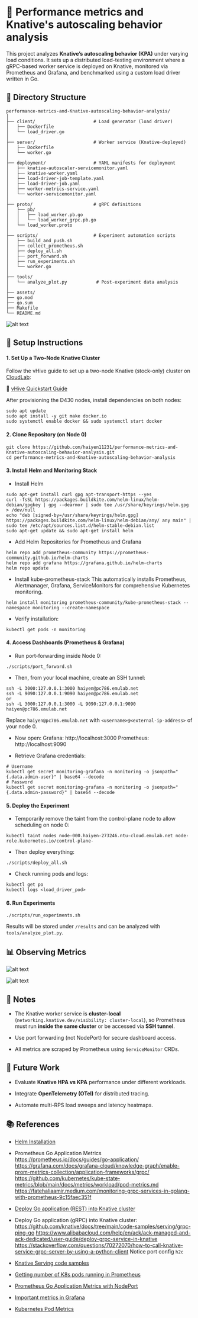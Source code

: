 # 🚀 Performance metrics and Knative's autoscaling behavior analysis

This project analyzes **Knative’s autoscaling behavior (KPA)** under varying load conditions.
It sets up a distributed load-testing environment where a gRPC-based worker service is deployed on Knative, monitored via Prometheus and Grafana, and benchmarked using a custom load driver written in Go.

## 🧭 Directory Structure

```plaintext
performance-metrics-and-Knative-autoscaling-behavior-analysis/
│
├── client/                      # Load generator (load driver)
│   ├── Dockerfile
│   └── load_driver.go
│
├── server/                      # Worker service (Knative-deployed)
│   ├── Dockerfile
│   └── worker.go
│
├── deployment/                  # YAML manifests for deployment
│   ├── knative-autoscaler-servicemonitor.yaml
│   ├── knative-worker.yaml
│   ├── load-driver-job-template.yaml
│   ├── load-driver-job.yaml
│   ├── worker-metrics-service.yaml
│   └── worker-servicemonitor.yaml
│
├── proto/                       # gRPC definitions
│   ├── pb/
│   │   ├── load_worker.pb.go
│   │   └── load_worker_grpc.pb.go
│   └── load_worker.proto
│
├── scripts/                     # Experiment automation scripts
│   ├── build_and_push.sh
│   ├── collect_prometheus.sh
│   ├── deploy_all.sh
│   ├── port_forward.sh
│   ├── run_experiments.sh
│   └── worker.go
│
├── tools/
│   └── analyze_plot.py           # Post-experiment data analysis
│
├── assets/
├── go.mod
├── go.sum
├── Makefile
└── README.md
```

![alt text](/assets/load_driver%20and%20worker%20architecture.png)

## 🧩 Setup Instructions

#### 1. Set Up a Two-Node Knative Cluster

Follow the vHive guide to set up a two-node Knative (stock-only) cluster on [CloudLab](https://www.cloudlab.us/):

📘 [vHive Quickstart Guide](https://github.com/vhive-serverless/vHive/blob/main/docs/quickstart_guide.md#iv-deploying-and-invoking-functions)

After provisioning the D430 nodes, install dependencies on both nodes:

```
sudo apt update
sudo apt install -y git make docker.io
sudo systemctl enable docker && sudo systemctl start docker
```

#### 2. Clone Repository (on Node 0)

```
git clone https://github.com/haiyen11231/performance-metrics-and-Knative-autoscaling-behavior-analysis.git
cd performance-metrics-and-Knative-autoscaling-behavior-analysis
```

#### 3. Install Helm and Monitoring Stack

- Install Helm

```
sudo apt-get install curl gpg apt-transport-https --yes
curl -fsSL https://packages.buildkite.com/helm-linux/helm-debian/gpgkey | gpg --dearmor | sudo tee /usr/share/keyrings/helm.gpg > /dev/null
echo "deb [signed-by=/usr/share/keyrings/helm.gpg] https://packages.buildkite.com/helm-linux/helm-debian/any/ any main" | sudo tee /etc/apt/sources.list.d/helm-stable-debian.list
sudo apt-get update && sudo apt-get install helm
```

- Add Helm Repositories for Prometheus and Grafana

```
helm repo add prometheus-community https://prometheus-community.github.io/helm-charts
helm repo add grafana https://grafana.github.io/helm-charts
helm repo update
```

- Install kube-prometheus-stack
  This automatically installs Prometheus, Alertmanager, Grafana, ServiceMonitors for comprehensive Kubernetes monitoring.

```
helm install monitoring prometheus-community/kube-prometheus-stack --namespace monitoring --create-namespace
```

- Verify installation:

```
kubectl get pods -n monitoring
```

#### 4. Access Dashboards (Prometheus & Grafana)

- Run port-forwarding inside Node 0:

```
./scripts/port_forward.sh
```

- Then, from your local machine, create an SSH tunnel:

```
ssh -L 3000:127.0.0.1:3000 haiyen@pc786.emulab.net
ssh -L 9090:127.0.0.1:9090 haiyen@pc786.emulab.net
or
ssh -L 3000:127.0.0.1:3000 -L 9090:127.0.0.1:9090 haiyen@pc786.emulab.net
```

Replace `haiyen@pc786.emulab.net` with `<username>@<external-ip-address>` of your node 0.

- Now open:
  Grafana: http://localhost:3000
  Prometheus: http://localhost:9090

- Retrieve Grafana credentials:

```
# Username
kubectl get secret monitoring-grafana -n monitoring -o jsonpath="{.data.admin-user}" | base64 --decode
# Password
kubectl get secret monitoring-grafana -n monitoring -o jsonpath="{.data.admin-password}" | base64 --decode
```

#### 5. Deploy the Experiment

- Temporarily remove the taint from the control-plane node to allow scheduling on node 0:

```
kubectl taint nodes node-000.haiyen-273246.ntu-cloud.emulab.net node-role.kubernetes.io/control-plane-
```

- Then deploy everything:

```
./scripts/deploy_all.sh
```

- Check running pods and logs:

```
kubectl get po
kubectl logs <load_driver_pod>
```

#### 6. Run Experiments

```
./scripts/run_experiments.sh
```

Results will be stored under `/results` and can be analyzed with `tools/analyze_plot.py`.

## 📊 Observing Metrics

![alt text](./assets/grafana-experiment2.1.png)

![alt text](./assets/grafana-experiment2.2.png)

## 🧠 Notes

- The Knative worker service is **cluster-local** (`networking.knative.dev/visibility: cluster-local`), so Prometheus must run **inside the same cluster** or be accessed via **SSH tunnel**.

- Use port forwarding (not NodePort) for secure dashboard access.

- All metrics are scraped by Prometheus using `ServiceMonitor` CRDs.

## 🔭 Future Work

- Evaluate **Knative HPA vs KPA** performance under different workloads.

- Integrate **OpenTelemetry (OTel)** for distributed tracing.

- Automate multi-RPS load sweeps and latency heatmaps.

## 📚 References

- [Helm Installation](https://helm.sh/docs/intro/install/)

- Prometheus Go Application Metrics
  https://prometheus.io/docs/guides/go-application/
  https://grafana.com/docs/grafana-cloud/knowledge-graph/enable-prom-metrics-collection/application-frameworks/grpc/
  https://github.com/kubernetes/kube-state-metrics/blob/main/docs/metrics/workload/pod-metrics.md
  https://fatehaliaamir.medium.com/monitoring-grpc-services-in-golang-with-prometheus-9c15faec351f

- [Deploy Go application (REST) into Knative cluster](https://github.com/knative/docs/tree/main/code-samples/serving/hello-world/helloworld-go)

- Deploy Go application (gRPC) into Knative cluster:
  https://github.com/knative/docs/tree/main/code-samples/serving/grpc-ping-go
  https://www.alibabacloud.com/help/en/ack/ack-managed-and-ack-dedicated/user-guide/deploy-grpc-service-in-knative
  https://stackoverflow.com/questions/70272070/how-to-call-knative-service-grpc-server-by-using-a-python-client
  Notice port config `h2c`

- [Knative Serving code samples](https://knative.dev/docs/samples/serving/)

- [Getting number of K8s pods running in Prometheus](https://stackoverflow.com/questions/53595703/how-to-get-number-of-pods-running-in-prometheus)

- [Prometheus Go Application Metrics with NodePort](https://medium.com/@muppedaanvesh/a-hands-on-guide-to-kubernetes-monitoring-using-prometheus-grafana-%EF%B8%8F-b0e00b1ae039)

- [Important metrics in Grafana](https://grafana.com/docs/grafana-cloud/knowledge-graph/enable-prom-metrics-collection/application-frameworks/grpc/)

- [Kubernetes Pod Metrics](https://github.com/kubernetes/kube-state-metrics/blob/main/docs/metrics/workload/pod-metrics.md)
